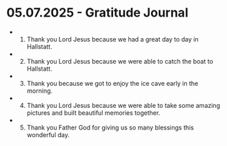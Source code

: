 # 05.07.2025 - Gratitude Journal

- 1. Thank you Lord Jesus because we had a great day to day in Hallstatt.
- 2. Thank you Lord Jesus because we were able to catch the boat to Hallstatt.
- 3. Thank you because we got to enjoy the ice cave early in the morning.
- 4. Thank you Lord Jesus because we were able to take some amazing pictures and built beautiful memories together.
- 5. Thank you Father God for giving us so many blessings this wonderful day.
